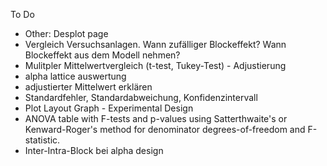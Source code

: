 To Do
* Other: Desplot page
* Vergleich Versuchsanlagen. Wann zufälliger Blockeffekt? Wann Blockeffekt aus dem Modell nehmen?
* Mulitpler Mittelwertvergleich (t-test, Tukey-Test) - Adjustierung
* alpha lattice auswertung
* adjustierter Mittelwert erklären
* Standardfehler, Standardabweichung, Konfidenzintervall
* Plot Layout Graph - Experimental Design
* ANOVA table with F-tests and p-values using Satterthwaite's or Kenward-Roger's method for denominator degrees-of-freedom and F-statistic.
* Inter-Intra-Block bei alpha design
